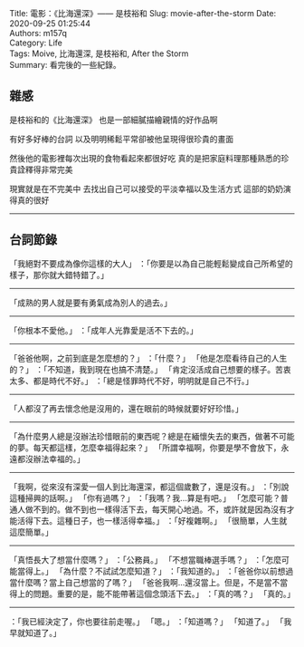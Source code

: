 Title: 電影：《比海還深》—— 是枝裕和
Slug: movie-after-the-storm
Date: 2020-09-25 01:25:44  
Authors: m157q  
Category: Life  
Tags: Moive, 比海還深, 是枝裕和, After the Storm  
Summary: 看完後的一些紀錄。


## 雜感

是枝裕和的《比海還深》
也是一部細膩描繪親情的好作品啊

有好多好棒的台詞
以及明明稀鬆平常卻被他呈現得很珍貴的畫面

然後他的電影裡每次出現的食物看起來都很好吃
真的是把家庭料理那種熟悉的珍貴詮釋得非常完美

現實就是在不完美中
去找出自己可以接受的平淡幸福以及生活方式
這部的奶奶演得真的很好

---

## 台詞節錄

「我絕對不要成為像你這樣的大人」
：「你要是以為自己能輕鬆變成自己所希望的樣子，那你就大錯特錯了。」

---

「成熟的男人就是要有勇氣成為別人的過去。」

---

「你根本不愛他。」
：「成年人光靠愛是活不下去的。」

---

「爸爸他啊，之前到底是怎麼想的？」
：「什麼？」
「他是怎麼看待自己的人生的？」
：「不知道，我到現在也搞不清楚。」
「肯定沒活成自己想要的樣子。苦衷太多、都是時代不好。」
：「總是怪罪時代不好，明明就是自己不行。」

---

「人都沒了再去懷念他是沒用的，還在眼前的時候就要好好珍惜。」

---

「為什麼男人總是沒辦法珍惜眼前的東西呢？總是在緬懷失去的東西，做著不可能的夢。每天都這樣，怎麼幸福得起來？」
「所謂幸福啊，你要是學不會放下，永遠都沒辦法幸福的。」

---

「我啊，從來沒有深愛一個人到比海還深，都這個歲數了，還是沒有。」
：「別說這種掃興的話啊。」
「你有過嗎？」
：「我嗎？我...算是有吧。」
「怎麼可能？普通人做不到的。做不到也一樣得活下去，每天開心地過。不，或許就是因為沒有才能活得下去。這種日子，也一樣活得幸福。」
：「好複雜啊。」
「很簡單，人生就這麼簡單。」

---

「真悟長大了想當什麼嗎？」
：「公務員。」
「不想當職棒選手嗎？」
：「怎麼可能當得上。」
「為什麼？不試試怎麼知道？」
：「我知道的。」
：「爸爸你以前想過當什麼嗎？當上自己想當的了嗎？」
「爸爸我啊...還沒當上。但是，不是當不當得上的問題。重要的是，能不能帶著這個念頭活下去。」
：「真的嗎？」
「真的。」

---

：「我已經決定了，你也要往前走喔。」
「嗯。」
：「知道嗎？」
「知道了。」
「我早就知道了。」
